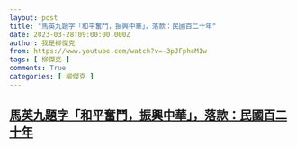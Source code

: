 ```yaml
---
layout: post
title: "馬英九題字「和平奮鬥，振興中華」，落款：民國百二十年"
date: 2023-03-28T09:00:00.000Z
author: 我是柳傑克
from: https://www.youtube.com/watch?v=-3pJFpheM1w
tags: [ 柳傑克 ]
comments: True
categories: [ 柳傑克 ]
---
```

<!--1679994000000-->
[馬英九題字「和平奮鬥，振興中華」，落款：民國百二十年](https://www.youtube.com/watch?v=-3pJFpheM1w)
------

<div>

</div>
